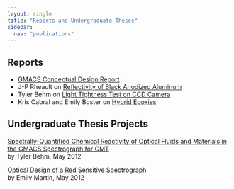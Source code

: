 ```yaml
---
layout: single
title: "Reports and Undergraduate Theses"
sidebar:
  nav: "publications"
---
```

## Reports
- <a href="/publications/assets/GMACS_Conceptual_Design_Report_2011.pdf" target="_blank">GMACS Conceptual Design Report</a>
- J-P Rheault on [Reflectivity of Black Anodized Aluminum](/publications/assets/Black_Anodized_Aluminum_Rheault_2011.xlsx)
- Tyler Behm on <a href="/publications/assets/Light_Tightness_Test_Behm_2010.pdf" target="_blank">Light Tightness Test on CCD Camera</a>
- Kris Cabral and Emily Boster on <a href="/publications/assets/Epoxy_Tests_Boster_Cabral_2010.pdf" target="_blank">Hybrid Epoxies</a>

## Undergraduate Thesis Projects
[Spectrally-Quantified Chemical Reactivity of Optical Fluids and Materials in the GMACS Spectrograph for GMT](/publications/assets/GMACS_Behm_2012.pdf)  
by Tyler Behm, May 2012  

[Optical Design of a Red Sensitive Spectrograph](/publications/assets/Red-Sensitive_Spectrograph_Martin_2012.pdf)  
by Emily Martin, May 2012  